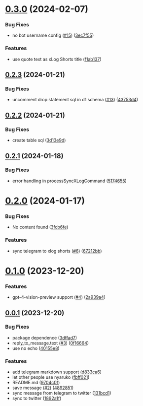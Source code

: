 # [0.3.0](https://github.com/niracler/nyaruko-telegram-bot/compare/v0.2.3...v0.3.0) (2024-02-07)


### Bug Fixes

* no bot username config ([#15](https://github.com/niracler/nyaruko-telegram-bot/issues/15)) ([3ec7f55](https://github.com/niracler/nyaruko-telegram-bot/commit/3ec7f55e6608cb5b336bfd5cbb2a8bdedeb6d0ec))


### Features

* use quote text as xLog Shorts title ([f1ab137](https://github.com/niracler/nyaruko-telegram-bot/commit/f1ab1377fa863b0e1d9f597e4c939c4fb43c8157))

## [0.2.3](https://github.com/niracler/nyaruko-telegram-bot/compare/v0.2.2...v0.2.3) (2024-01-21)


### Bug Fixes

* uncomment drop statement sql in d1 schema ([#13](https://github.com/niracler/nyaruko-telegram-bot/issues/13)) ([43753d4](https://github.com/niracler/nyaruko-telegram-bot/commit/43753d45d5cdf34d562249c42f8f2d5e61d5a201))

## [0.2.2](https://github.com/niracler/nyaruko-telegram-bot/compare/v0.2.1...v0.2.2) (2024-01-21)


### Bug Fixes

* create table sql ([3d13e9d](https://github.com/niracler/nyaruko-telegram-bot/commit/3d13e9d92cb28d4fc5848f4563fcb727df555f5d))

## [0.2.1](https://github.com/niracler/nyaruko-telegram-bot/compare/v0.2.0...v0.2.1) (2024-01-18)


### Bug Fixes

* error handling in processSyncXLogCommand ([5174655](https://github.com/niracler/nyaruko-telegram-bot/commit/51746558bd79cba1a5dfde5aca22be02da99b948))

# [0.2.0](https://github.com/niracler/nyaruko-telegram-bot/compare/v0.1.0...v0.2.0) (2024-01-17)


### Bug Fixes

* No content found ([3fcb6fe](https://github.com/niracler/nyaruko-telegram-bot/commit/3fcb6fe7e8dd7eb5603a55b6d40ef023f0cc232c))


### Features

* sync telegram to xlog shorts ([#6](https://github.com/niracler/nyaruko-telegram-bot/issues/6)) ([67212bb](https://github.com/niracler/nyaruko-telegram-bot/commit/67212bba56ecce5cb4fb392d0d0d429773a74e7d))

# [0.1.0](https://github.com/niracler/nyaruko-telegram-bot/compare/v0.0.1...v0.1.0) (2023-12-20)


### Features

* gpt-4-vision-preview support ([#4](https://github.com/niracler/nyaruko-telegram-bot/issues/4)) ([2a939a4](https://github.com/niracler/nyaruko-telegram-bot/commit/2a939a4627d523024e5c38562552fdc6d23b71f0))



## [0.0.1](https://github.com/niracler/nyaruko-telegram-bot/compare/1892a1f2f38a05fe5d68a6d4c68b9792bf3cf32e...v0.0.1) (2023-12-20)


### Bug Fixes

* package dependence ([3dffad7](https://github.com/niracler/nyaruko-telegram-bot/commit/3dffad74550ac9dcfd9b8ed51235379f2f025694))
* reply_to_message.text ([#3](https://github.com/niracler/nyaruko-telegram-bot/issues/3)) ([0f16664](https://github.com/niracler/nyaruko-telegram-bot/commit/0f1666451349dfc05eda0eee6f2edfd2b487ff33))
* use no echo ([40155e8](https://github.com/niracler/nyaruko-telegram-bot/commit/40155e889102bc8d10234e0e34bc06bbf602c678))


### Features

* add telegram markdown support ([d833ca6](https://github.com/niracler/nyaruko-telegram-bot/commit/d833ca6329d3c35850eefe7815f3a584e2c6bb68))
* let other people use nyaruko ([fbff021](https://github.com/niracler/nyaruko-telegram-bot/commit/fbff0219074b707600bd13574c7c27c8ffdcdd77))
* README.md ([9704c0f](https://github.com/niracler/nyaruko-telegram-bot/commit/9704c0f9c154df235bcf73e7fdb7f88450bef287))
* save message ([#2](https://github.com/niracler/nyaruko-telegram-bot/issues/2)) ([4892851](https://github.com/niracler/nyaruko-telegram-bot/commit/4892851e3ccf1cf6b53275d9b07f8d917c6a6d60))
* sync message from telegram to twitter ([131bcd1](https://github.com/niracler/nyaruko-telegram-bot/commit/131bcd13ba778bfe0182be7924227e4c12b4ad42))
* sync to twitter ([1892a1f](https://github.com/niracler/nyaruko-telegram-bot/commit/1892a1f2f38a05fe5d68a6d4c68b9792bf3cf32e))

